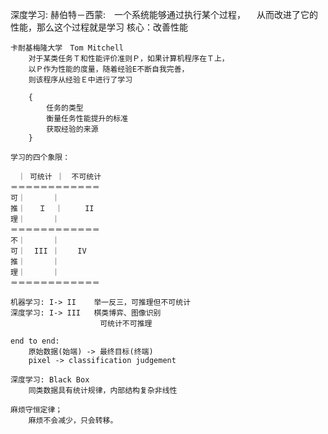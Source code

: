 深度学习:
	赫伯特－西蒙:　一个系统能够通过执行某个过程，
				　从而改进了它的性能，那么这个过程就是学习
		核心：改善性能
	
	卡耐基梅隆大学　Tom Mitchell 
		对于某类任务Ｔ和性能评价准则Ｐ，如果计算机程序在Ｔ上，
		以Ｐ作为性能的度量，随着经验E不断自我完善，
		则该程序从经验Ｅ中进行了学习
	
		{
			任务的类型
			衡量任务性能提升的标准
			获取经验的来源
		}
	
	学习的四个象限：
		
	　｜ 可统计 ｜　不可统计
	＝＝＝＝＝＝＝＝＝＝＝＝
	可｜		｜
	推｜   Ｉ	｜	  II
	理｜		｜
	＝＝＝＝＝＝＝＝＝＝＝＝
	不｜		｜
	可｜  III	｜    IV
	推｜		｜
	理｜		｜
	＝＝＝＝＝＝＝＝＝＝＝＝

	机器学习: I-> II	举一反三，可推理但不可统计
	深度学习: I-> III	棋类博弈、图像识别
						可统计不可推理
	
	end to end:
		原始数据(始端) -> 最终目标(终端)
		pixel -> classification judgement
	
	深度学习: Black Box
		同类数据具有统计规律，内部结构复杂非线性
	
	麻烦守恒定律；
		麻烦不会减少，只会转移。
	
	

